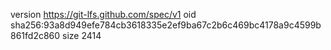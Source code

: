 version https://git-lfs.github.com/spec/v1
oid sha256:93a8d949efe784cb3618335e2ef9ba67c2b6c469bc4178a9c4599b861fd2c860
size 2414
